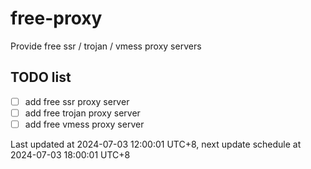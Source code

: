 
# free-proxy
Provide free ssr / trojan / vmess proxy servers


## TODO list
- [ ] add free ssr proxy server
- [ ] add free trojan proxy server
- [ ] add free vmess proxy server

Last updated at 2024-07-03 12:00:01 UTC+8, next update schedule at 2024-07-03 18:00:01 UTC+8


